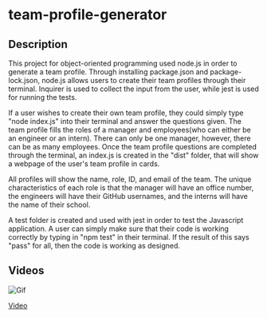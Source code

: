 # team-profile-generator

## Description
This project for object-oriented programming used node.js in order to generate a team profile. Through installing package.json and package-lock.json, node.js allows users to create their team profiles through their terminal. Inquirer is used to collect the input from the user, while jest is used for running the tests. 

If a user wishes to create their own team profile, they could simply type "node index.js" into their terminal and answer the questions given. The team profile fills the roles of a manager and employees(who can either be an engineer or an intern). There can only be one manager, however, there can be as many employees. Once the team profile questions are completed through the terminal, an index.js is created in the "dist" folder, that will show a webpage of the user's team profile in cards. 

All profiles will show the name, role, ID, and email of the team. The unique characteristics of each role is that the manager will have an office number, the engineers will have their GitHub usernames, and the interns will have the name of their school. 

A test folder is created and used with jest in order to test the Javascript application. A user can simply make sure that their code is working correctly by typing in "npm test" in their terminal. If the result of this says "pass" for all, then the code is working as designed. 

## Videos
![Gif](./videos/team-profile-generator.gif)

[Video](./videos/team-profile-generator.webm)